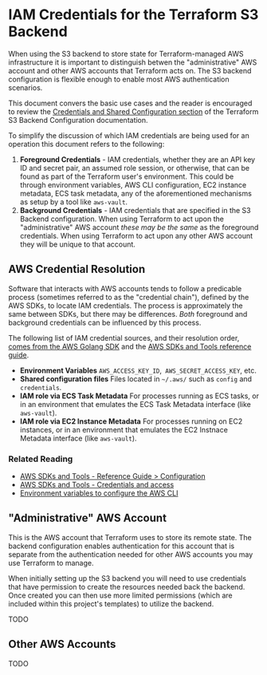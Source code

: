 # IAM Credentials for the Terraform S3 Backend

When using the S3 backend to store state for Terraform-managed AWS infrastructure it is important to distinguish betwen the "administrative" AWS account and other AWS accounts that Terraform acts on. The S3 backend configuration is flexible enough to enable most AWS authentication scenarios.

This document convers the basic use cases and the reader is encouraged to review the [Credentials and Shared Configuration section](https://developer.hashicorp.com/terraform/language/settings/backends/s3#credentials-and-shared-configuration) of the Terraform S3 Backend Configuration documentation.

To simplify the discussion of which IAM credentials are being used for an operation this document refers to the following:

1. **Foreground Credentials** - IAM credentials, whether they are an API key ID and secret pair, an assumed role session, or otherwise, that can be found as part of the Terraform user's environment. This could be through environment variables, AWS CLI configuration, EC2 instance metadata, ECS task metadata, any of the aforementioned mechanisms as setup by a tool like `aws-vault`.
2. **Background Credentials** - IAM credentials that are specified in the S3 Backend configuration. When using Terraform to act upon the "administrative" AWS account *these may be the same* as the foreground credentials. When using Terraform to act upon any other AWS account they will be unique to that account.

## AWS Credential Resolution

Software that interacts with AWS accounts tends to follow a predicable process (sometimes referred to as the "credential chain"), defined by the AWS SDKs, to locate IAM credentials. The process is approximately the same between SDKs, but there may be differences. *Both* foreground and background credentials can be influenced by this process.

The following list of IAM credential sources, and their resolution order, [comes from the AWS Golang SDK](https://aws.github.io/aws-sdk-go-v2/docs/configuring-sdk/#specifying-credentials) and the [AWS SDKs and Tools reference guide](https://docs.aws.amazon.com/sdkref/latest/guide/overview.html).

- **Environment Variables**
  `AWS_ACCESS_KEY_ID`,` AWS_SECRET_ACCESS_KEY`, etc.
- **Shared configuration files**
  Files located in `~/.aws/` such as `config` and `credentials`.
- **IAM role via ECS Task Metadata**
  For processes running as ECS tasks, or in an environment that emulates the ECS Task Metadata interface (like `aws-vault`).
- **IAM role via EC2 Instance Metadata**
  For processes running on EC2 instances, or in an environment that emulates the EC2 Instnace Metadata interface (like `aws-vault`).

### Related Reading

- [AWS SDKs and Tools - Reference Guide > Configuration](https://docs.aws.amazon.com/sdkref/latest/guide/creds-config-files.html)
- [AWS SDKs and Tools - Credentials and access](https://docs.aws.amazon.com/sdkref/latest/guide/access.html)
- [Environment variables to configure the AWS CLI](https://docs.aws.amazon.com/cli/latest/userguide/cli-configure-envvars.html)



## "Administrative" AWS Account

This is the AWS account that Terraform uses to store its remote state. The backend configuration enables authentication for this account that is separate from the authentication needed for other AWS accounts you may use Terraform to manage.

When initially setting up the S3 backend you will need to use credentials that have permission to create the resources needed back the backend. Once created you can then use more limited permissions (which are included within this project's templates) to utilize the backend.

TODO

## Other AWS Accounts

TODO
